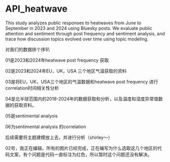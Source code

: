 # API_heatwave

This study analyzes public responses to heatwaves from June to September in 2023 and 2024 using Bluesky posts. We evaluate public attention and sentiment through post frequency and sentiment analysis, and trace how discussion topics evolved over time using topic modeling.

对我们的数据排个序叭

01是2023和2024年heatwave post frequency 获取

02是2023和2024年EU，UK，USA 三个地区气温获取的资料

03是将EU，UK，USA三个地区的气温数据和heatwave post frequency 进行correlation时间相关性分析

04是北半球范围内的2018-2024年的数据获取和分析，以及温度和湿度异常值数据的获取资料。

05是sentimental analysis

06为sentimental analysis 的correlation

后续需要将主题建模放上去，并进行分析（shirley～）

02号，我正在编辑，所有的图片已经完成，正在编写为什么选取这几个地区的代码文案，有个问题是代码一直标注为红色，所以暂时这个问题还没有解决。
